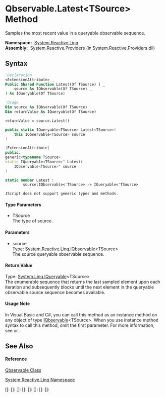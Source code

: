 # Qbservable.Latest\<TSource\> Method

Samples the most recent value in a queryable observable sequence.

**Namespace:**  [System.Reactive.Linq](System.Reactive.Linq\System.Reactive.Linq.md)  
**Assembly:**  System.Reactive.Providers (in System.Reactive.Providers.dll)

## Syntax

```vb
'Declaration
<ExtensionAttribute> _
Public Shared Function Latest(Of TSource) ( _
    source As IQbservable(Of TSource) _
) As IQueryable(Of TSource)
```

```vb
'Usage
Dim source As IQbservable(Of TSource)
Dim returnValue As IQueryable(Of TSource)

returnValue = source.Latest()
```

```csharp
public static IQueryable<TSource> Latest<TSource>(
    this IQbservable<TSource> source
)
```

```c++
[ExtensionAttribute]
public:
generic<typename TSource>
static IQueryable<TSource>^ Latest(
    IQbservable<TSource>^ source
)
```

```fsharp
static member Latest : 
        source:IQbservable<'TSource> -> IQueryable<'TSource> 
```

```jscript
JScript does not support generic types and methods.
```

#### Type Parameters

- TSource  
  The type of source.

#### Parameters

- source  
  Type: [System.Reactive.Linq.IQbservable](IQbservable\IQbservable(TSource).md)\<TSource\>  
  The source queryable observable sequence.

#### Return Value

Type: [System.Linq.IQueryable](https://msdn.microsoft.com/en-us/library/Bb351562)\<TSource\>  
The enumerable sequence that returns the last sampled element upon each iteration and subsequently blocks until the next element in the queryable observable source sequence becomes available.

#### Usage Note

In Visual Basic and C\#, you can call this method as an instance method on any object of type [IQbservable](IQbservable\IQbservable(TSource).md)\<TSource\>. When you use instance method syntax to call this method, omit the first parameter. For more information, see [](https://msdn.microsoft.com/en-us/library/Bb384936) or [](https://msdn.microsoft.com/en-us/library/Bb383977).

## See Also

#### Reference

[Qbservable Class](Qbservable\Qbservable.md)

[System.Reactive.Linq Namespace](System.Reactive.Linq\System.Reactive.Linq.md)

[]: 
[]: 
[]: 
[]: 
[]: 
[]: 
[]: 
[]: 